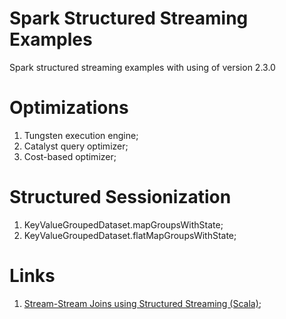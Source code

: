 # Spark Structured Streaming Examples
Spark structured streaming examples with using of version 2.3.0

# Optimizations
1) Tungsten execution engine;
2) Catalyst query optimizer;
3) Cost-based optimizer;

# Structured Sessionization
1) KeyValueGroupedDataset.mapGroupsWithState;
2) KeyValueGroupedDataset.flatMapGroupsWithState;

# Links
1) [Stream-Stream Joins using Structured Streaming (Scala)](https://docs.databricks.com/spark/latest/structured-streaming/examples.html#stream-stream-joins-scala);

